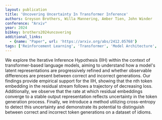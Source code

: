 ```yaml
---
layout: publication
title: 'Uncovering Uncertainty In Transformer Inference'
authors: Greyson Brothers, Willa Mannering, Amber Tien, John Winder
conference: "Arxiv"
year: 2024
bibkey: brothers2024uncovering
additional_links:
  - {name: "Paper", url: 'https://arxiv.org/abs/2412.05768'}
tags: ['Reinforcement Learning', 'Transformer', 'Model Architecture', 'Pretraining Methods']
---
```

We explore the Iterative Inference Hypothesis (IIH) within the context of
transformer-based language models, aiming to understand how a model's latent
representations are progressively refined and whether observable differences
are present between correct and incorrect generations. Our findings provide
empirical support for the IIH, showing that the nth token embedding in the
residual stream follows a trajectory of decreasing loss. Additionally, we
observe that the rate at which residual embeddings converge to a stable output
representation reflects uncertainty in the token generation process. Finally,
we introduce a method utilizing cross-entropy to detect this uncertainty and
demonstrate its potential to distinguish between correct and incorrect token
generations on a dataset of idioms.
